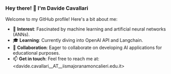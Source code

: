 ### Hey there! 👋 I'm Davide Cavallari 

Welcome to my GitHub profile! Here's a bit about me:

- 👀 **Interest**: Fascinated by machine learning and artificial neural networks (ANNs).
- 🎓 **Learning**: Currently diving into OpenAI API and Langchain.
- 🤝 **Collaboration**: Eager to collaborate on developing AI applications for educational purposes.
- 📫 **Get in touch**: Feel free to reach me at: <davide.cavallari__AT__iismajoranamoncalieri.edu.it>

<!---
davidecavallari/davidecavallari is a ✨ special ✨ repository because its `README.md` (this file) appears on your GitHub profile.
You can click the Preview link to take a look at your changes.
--->

